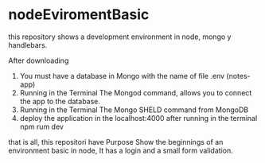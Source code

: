 # nodeEviromentBasic
this repository shows a development environment in node, mongo y handlebars.

After downloading
1. You must have a database in Mongo with the name of file .env (notes-app)
2. Running in the Terminal The Mongod command, allows you to connect the app to the database.
3. Running in the Terminal The Mongo SHELD command from MongoDB
4. deploy the application in the localhost:4000 after running in the terminal npm rum dev

that is all, this repositori have Purpose Show the beginnings of an environment basic in node, It has a login and a small form validation.

 
